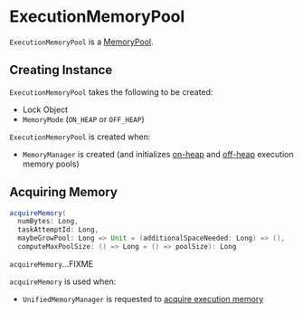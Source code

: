 # ExecutionMemoryPool

`ExecutionMemoryPool` is a [MemoryPool](MemoryPool.md).

## Creating Instance

`ExecutionMemoryPool` takes the following to be created:

* <span id="lock"> Lock Object
* <span id="memoryMode"> `MemoryMode` (`ON_HEAP` or `OFF_HEAP`)

`ExecutionMemoryPool` is created when:

* `MemoryManager` is created (and initializes [on-heap](MemoryManager.md#onHeapExecutionMemoryPool) and [off-heap](MemoryManager.md#offHeapExecutionMemoryPool) execution memory pools)

## <span id="acquireMemory"> Acquiring Memory

```scala
acquireMemory(
  numBytes: Long,
  taskAttemptId: Long,
  maybeGrowPool: Long => Unit = (additionalSpaceNeeded: Long) => (),
  computeMaxPoolSize: () => Long = () => poolSize): Long
```

`acquireMemory`...FIXME

`acquireMemory` is used when:

* `UnifiedMemoryManager` is requested to [acquire execution memory](UnifiedMemoryManager.md#acquireExecutionMemory)
